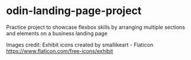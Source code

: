 # odin-landing-page-project
Practice project to showcase flexbox skills by arranging multiple sections and elements on a business landing page

Images credit:
Exhibit icons created by smallikeart - Flaticon
https://www.flaticon.com/free-icons/exhibit
